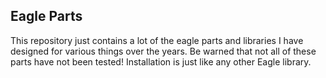 Eagle Parts
---------------
This repository just contains a lot of the eagle parts and libraries I have designed for various things over the years.  Be warned that not all of these parts have not been tested!  Installation is just like any other Eagle library.